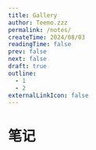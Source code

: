 ```yaml
---
title: Gallery
author: Teemo.zzz
permalink: /notes/
createTime: 2024/08/03
readingTime: false
prev: false
next: false
draft: true
outline:
  - 1
  - 2
externalLinkIcon: false
---
```


# 笔记

<NoteList />
